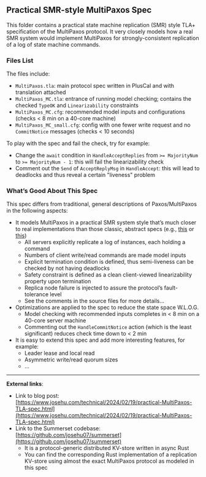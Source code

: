 ## Practical SMR-style MultiPaxos Spec

This folder contains a practical state machine replication (SMR) style TLA+ specification of the MultiPaxos protocol. It very closely models how a real SMR system would implement MultiPaxos for strongly-consistent replication of a log of state machine commands.

### Files List

The files include:

- `MultiPaxos.tla`: main protocol spec written in PlusCal and with translation attached
- `MultiPaxos_MC.tla`: entrance of running model checking; contains the checked `TypeOK` and `Linearizability` constraints
- `MultiPaxos_MC.cfg`: recommended model inputs and configurations (checks < 8 min on a 40-core machine)
- `MultiPaxos_MC_small.cfg`: config with one fewer write request and no `CommitNotice` messages (checks < 10 seconds)

To play with the spec and fail the check, try for example:

- Change the `await` condition in `HandleAcceptReplies` from `>= MajorityNum` to `>= MajorityNum - 1`: this will fail the linearizability check
- Comment out the `Send` of `AcceptReplyMsg` in `HandleAccept`: this will lead to deadlocks and thus reveal a certain "liveness" problem

### What’s Good About This Spec

This spec differs from traditional, general descriptions of Paxos/MultiPaxos in the following aspects:

- It models MultiPaxos in a practical SMR system style that’s much closer to real implementations than those classic, abstract specs (e.g., [this](https://github.com/josehu07/tla-examples/tree/master/specifications/Paxos) or [this](https://github.com/nano-o/MultiPaxos))
  - All servers explicitly replicate a log of instances, each holding a command
  - Numbers of client write/read commands are made model inputs
  - Explicit termination condition is defined, thus semi-liveness can be checked by not having deadlocks
  - Safety constraint is defined as a clean client-viewed linearizability property upon termination
  - Replica node failure is injected to assure the protocol’s fault-tolerance level
  - See the comments in the source files for more details…
- Optimizations are applied to the spec to reduce the state space W.L.O.G.
  - Model checking with recommended inputs completes in < 8 min on a 40-core server machine
  - Commenting out the `HandleCommitNotice` action (which is the least significant) reduces check time down to < 2 min
- It is easy to extend this spec and add more interesting features, for example:
  - Leader lease and local read
  - Asymmetric write/read quorum sizes
  - ...

---

**External links**:

- Link to blog post: [https://www.josehu.com/technical/2024/02/19/practical-MultiPaxos-TLA-spec.html](https://www.josehu.com/technical/2024/02/19/practical-MultiPaxos-TLA-spec.html)
- Link to the Summerset codebase: [https://github.com/josehu07/summerset](https://github.com/josehu07/summerset)
  - It is a protocol-generic distributed KV-store written in async Rust
  - You can find the corresponding Rust implementation of a replication KV-store using almost the exact MultiPaxos protocol as modeled in this spec
